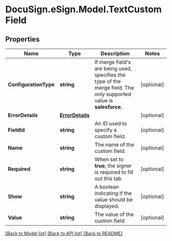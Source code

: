 # DocuSign.eSign.Model.TextCustomField
## Properties

Name | Type | Description | Notes
------------ | ------------- | ------------- | -------------
**ConfigurationType** | **string** | If merge field&#39;s are being used, specifies the type of the merge field. The only  supported value is **salesforce**. | [optional] 
**ErrorDetails** | [**ErrorDetails**](ErrorDetails.md) |  | [optional] 
**FieldId** | **string** | An ID used to specify a custom field. | [optional] 
**Name** | **string** | The name of the custom field. | [optional] 
**Required** | **string** | When set to **true**, the signer is required to fill out this tab | [optional] 
**Show** | **string** | A boolean indicating if the value should be displayed. | [optional] 
**Value** | **string** | The value of the custom field. | [optional] 

[[Back to Model list]](../README.md#documentation-for-models) [[Back to API list]](../README.md#documentation-for-api-endpoints) [[Back to README]](../README.md)

